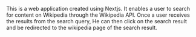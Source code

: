 This is a web application created using Nextjs. It enables a user to search for content on Wikipedia through the Wikipedia API. Once a user receives the results from the search query, He can then click on  the search result and be redirected to the wikipedia page of the search result. 